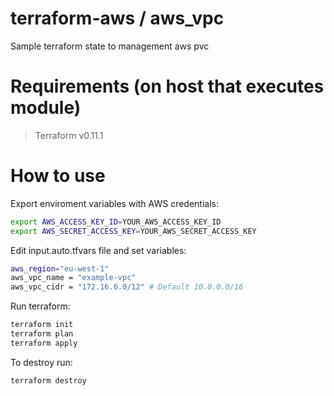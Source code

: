 # terraform-aws / aws_vpc 
Sample terraform state to management aws pvc

# Requirements (on host that executes module)
> Terraform v0.11.1

# How to use

Export enviroment variables with AWS credentials:
```sh
export AWS_ACCESS_KEY_ID=YOUR_AWS_ACCESS_KEY_ID
export AWS_SECRET_ACCESS_KEY=YOUR_AWS_SECRET_ACCESS_KEY
```

Edit input.auto.tfvars file and set variables:
```sh
aws_region="eu-west-1"
aws_vpc_name = "example-vpc"
aws_vpc_cidr = "172.16.0.0/12" # Default 10.0.0.0/16
```

Run terraform:
```sh
terraform init
terraform plan
terraform apply
```

To destroy run:
```sh
terraform destroy
```
